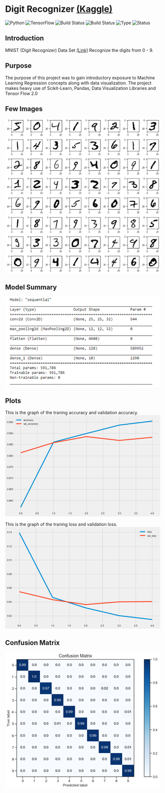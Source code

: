 # Digit Recognizer [(Kaggle)](https://www.kaggle.com/c/digit-recognizer)

![Python](https://img.shields.io/badge/python-3.8.x-success) ![TensorFlow](https://img.shields.io/badge/Tensor_Flow-2.x.x-success) ![Build Status](https://img.shields.io/badge/Keras-CNN-success) ![Build Status](https://img.shields.io/badge/Machine-Learning-red) ![Type](https://img.shields.io/badge/Type-Supervised-yellow) ![Status](https://img.shields.io/badge/Status-Completed-success)

## Introduction
MNIST (Digit Recognizer) Data Set [(Link)](https://www.kaggle.com/c/digit-recognizer)
Recognize the digits from 0 - 9.

## Purpose
The purpose of this project was to gain introductory exposure to Machine Learning Regression concepts along with data visualization. The project makes heavy use of Scikit-Learn, Pandas, Data Visualization Libraries and Tensor Flow 2.0

## Few Images
![Images](https://github.com/sanketughadmathe/MNIST_using_CNN/blob/master/Images/Some_images.png)

## Model Summary
![Model Summary](https://github.com/sanketughadmathe/MNIST_using_CNN/blob/master/Images/Model_Summary.png)

## Plots
This is the graph of the traning accuracy and validation accuracy.
![Accuracy Plot](https://github.com/sanketughadmathe/MNIST_using_CNN/blob/master/Images/Loss01.png)

This is the graph of the traning loss and validation loss.
![Losses Plot](https://github.com/sanketughadmathe/MNIST_using_CNN/blob/master/Images/Loss02.png)

## Confusion Matrix
![Confusion Matrix](https://github.com/sanketughadmathe/MNIST_using_CNN/blob/master/Images/Confusion_Matrix.png)